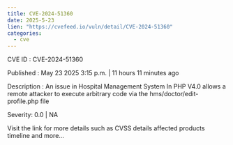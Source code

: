```yaml
---
title: CVE-2024-51360
date: 2025-5-23
lien: "https://cvefeed.io/vuln/detail/CVE-2024-51360"
categories:
  - cve
---
```


CVE ID : CVE-2024-51360

Published :  May 23
2025
3:15 p.m. | 11 hours
11 minutes ago

Description : An issue in Hospital Management System In PHP V4.0 allows a remote attacker to execute arbitrary code via the hms/doctor/edit-profile.php file

Severity: 0.0 | NA

Visit the link for more details
such as CVSS details
affected products
timeline
and more...
